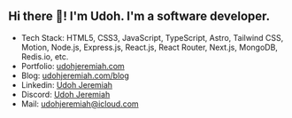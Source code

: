 ## Hi there 👋! I'm Udoh. I'm a software developer.

- Tech Stack: HTML5, CSS3, JavaScript, TypeScript, Astro, Tailwind CSS, Motion, Node.js, Express.js, React.js, React Router, Next.js, MongoDB, Redis.io, etc.
- Portfolio: [udohjeremiah.com](https://udohjeremiah.com)
- Blog: [udohjeremiah.com/blog](https://udohjeremiah.com/blog)
- Linkedin: [Udoh Jeremiah](https://www.linkedin.com/in/udoh-jeremiah-02a640304)
- Discord: [Udoh Jeremiah](https://discordapp.com/users/1229921586149331066)
- Mail: [udohjeremiah@icloud.com](mailto:udohjeremiah@icloud.com)
